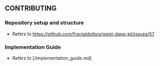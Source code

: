 ## CONTRIBUTING



### Repository setup and structure

- Refers to https://github.com/fractaldotbox/geist-dapp-kit/issues/57


### Implementation Guide

- Refers to [/implementation_guide.md]




